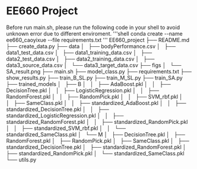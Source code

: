 # EE660 Project
Before run main.sh, please run the following code in your shell to avoid unknown error due to different enviroment.
'''shell
conda create --name ee660_caoyixue --file requirements.txt
'''
EE660_project
├── README.md
├── create_data.py
├── data
│   ├── bodyPerformance.csv
│   ├── data1_test_data.csv
│   ├── data1_training_data.csv
│   ├── data2_test_data.csv
│   ├── data2_training_data.csv
│   ├── data3_source_data.csv
│   └── data3_target_data.csv
├── figs
│   └── SA_result.png
├── main.sh
├── model_class.py
├── requirements.txt
├── show_results.py
├── train_B_SL.py
├── train_M_SL.py
├── train_SA.py
├── trained_models
│   ├── B
│   │   ├── AdaBoost.pkl
│   │   ├── DecisionTree.pkl
│   │   ├── LogisticRegression.pkl
│   │   ├── RandomForest.pkl
│   │   ├── RandomPick.pkl
│   │   ├── SVM_rbf.pkl
│   │   ├── SameClass.pkl
│   │   ├── standardized_AdaBoost.pkl
│   │   ├── standardized_DecisionTree.pkl
│   │   ├── standardized_LogisticRegression.pkl
│   │   ├── standardized_RandomForest.pkl
│   │   ├── standardized_RandomPick.pkl
│   │   ├── standardized_SVM_rbf.pkl
│   │   └── standardized_SameClass.pkl
│   └── M
│       ├── DecisionTree.pkl
│       ├── RandomForest.pkl
│       ├── RandomPick.pkl
│       ├── SameClass.pkl
│       ├── standardized_DecisionTree.pkl
│       ├── standardized_RandomForest.pkl
│       ├── standardized_RandomPick.pkl
│       └── standardized_SameClass.pkl
└── utils.py
